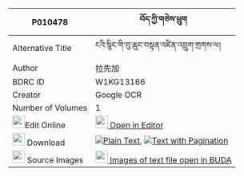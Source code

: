 |P010478|བོད་ཀྱི་གཅེས་ཕྲུག 
| --- | --- 
|Alternative Title |ངའི་སྙིང་གི་བུ་ཆུང་བསྟན་འཛིན་འབྲུག་གྲགས་ལ།
|Author| 拉先加
|BDRC ID | W1KG13166
|Creator | Google OCR
|Number of Volumes| 1
|<img width="25" src="https://img.icons8.com/color/25/000000/edit-property.png">Edit Online| [<img width="25" src="https://avatars.githubusercontent.com/u/45091458?s=200&v=4"> Open in Editor](http://editor.openpecha.org/P010478)
|<img width="25" src="https://img.icons8.com/fluent/48/000000/download-2.png"/>  Download | [![](https://img.icons8.com/color/20/000000/txt.png)Plain Text](https://github.com/Openpecha/P010478/releases/download/v1/bo_kyi_chetruk_plain_P010478.zip), [![](https://img.icons8.com/color/20/000000/txt.png)Text with Pagination](https://github.com/Openpecha/P010478/releases/download/v1/bo_kyi_chetruk_pages_P010478.zip)
|<img width="25" src="https://img.icons8.com/plasticine/100/000000/pictures-folder.png"/>  Source Images | [<img width="25" src="https://library.bdrc.io/icons/BUDA-small.svg"> Images of text file open in BUDA](https://library.bdrc.io/show/bdr:W1KG13166)